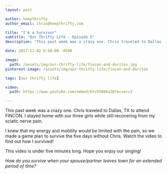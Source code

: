```yaml
---
layout: post

author: keepthrifty
author_email: chris@keepthrifty.com

title: "I'm a Survivor"
subtitle: "Our Thrifty Life - Episode 5"
description: "This past week was a crazy one. Chris traveled to Dallas, TX to attend FINCON. I stayed home with our three girls while still recovering from my sciatic nerve pain."

date: 2017-11-02 6:58:00 -0500

image:
  path: /assets/img/our-thrifty-life/fincon-and-doritos.jpg
pinterest-image: /assets/img/our-thrifty-life/fincon-and-doritos

tags: [our thrifty life]

video:
  path: https://www.youtube.com/embed/UYvVS86ku2Q?ecver=2

---
```


This past week was a crazy one. Chris traveled to Dallas, TX to attend FINCON. I stayed home with our three girls while still recovering from my sciatic nerve pain.

I knew that my energy and mobility would be limited with the pain, so we made a game plan to survive the five days without Chris. Watch the video to find out how I survived!

This video is under five minutes long. Hope you enjoy our singing!

_How do you survive when your spouse/partner leaves town for an extended period of time?_
